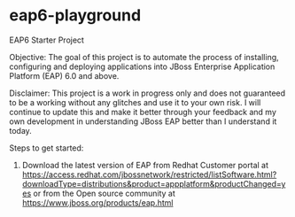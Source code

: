 eap6-playground
===============

EAP6 Starter Project

Objective: The goal of this project is to automate the process of installing, configuring and deploying applications into JBoss Enterprise Application Platform (EAP) 6.0 and above.

Disclaimer: This project is a work in progress only and does not guaranteed to be a working without any glitches and use it to your own risk. I will continue to update this and make it better through your feedback and my own development in understanding JBoss EAP better than I understand it today.

Steps to get started:

1) Download the latest version of EAP from Redhat Customer portal at https://access.redhat.com/jbossnetwork/restricted/listSoftware.html?downloadType=distributions&product=appplatform&productChanged=yes or from the Open source community at https://www.jboss.org/products/eap.html
 



